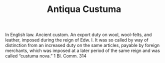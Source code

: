 ---
title: Antiqua Custuma
permalink: "/definitions/antiqua-custuma.html"
body: In English law. Ancient custom. An export duty on wool, wool-felts, and leather,
  imposed during the reign of Edw. I. It was so called by way of distinction from
  an increased duty on the same articles, payable by foreign merchants, which was
  imposed at a later period of the same reign and was called “custuma nova.” 1 Bl.
  Comm. 314
published_at: '2018-07-07'
layout: post
---